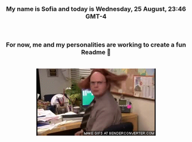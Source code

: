 


<div align="center">
<h3 >My name is Sofia and today is Wednesday, 25 August, 23:46 GMT-4</h3><br>
<h3 >For now, me and my personalities are working to create a fun Readme 👋
</h3><br>
<img src='img/dwight.gif' alt='working...'/>
</div>
